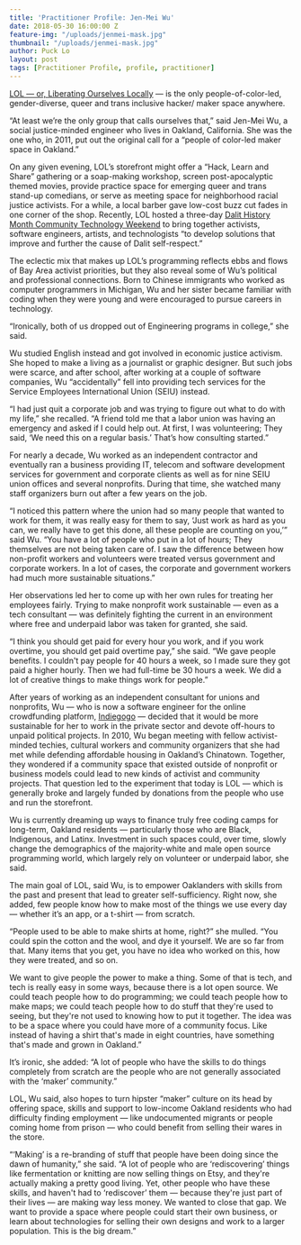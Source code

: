 ```yaml
---
title: 'Practitioner Profile: Jen-Mei Wu'
date: 2018-05-30 16:00:00 Z
feature-img: "/uploads/jenmei-mask.jpg"
thumbnail: "/uploads/jenmei-mask.jpg"
author: Puck Lo
layout: post
tags: [Practitioner Profile, profile, practitioner]
---
```


[LOL — or, Liberating Ourselves Locally](https://oaklandmakerspace.wordpress.com/) — is the only people-of-color-led, gender-diverse, queer and trans inclusive hacker/ maker space anywhere.

“At least we’re the only group that calls ourselves that,” said Jen-Mei Wu, a social justice-minded engineer who lives in Oakland, California. She was the one who, in 2011, put out the original call for a “people of color-led maker space in Oakland.”
 
On any given evening, LOL’s storefront might offer a “Hack, Learn and Share” gathering or a soap-making workshop, screen post-apocalyptic themed movies, provide practice space for emerging queer and trans stand-up comedians, or serve as meeting space for neighborhood racial justice activists. For a while, a local barber gave low-cost buzz cut fades in one corner of the shop. Recently, LOL hosted a three-day [Dalit History Month Community Technology Weekend](https://www.facebook.com/events/1686897114931093/) to bring together activists, software engineers, artists, and technologists “to develop solutions that improve and further the cause of Dalit self-respect.” 

The eclectic mix that makes up LOL’s programming reflects ebbs and flows of Bay Area activist priorities, but they also reveal some of Wu’s political and professional connections. Born to Chinese immigrants who worked as computer programmers in Michigan, Wu and her sister became familiar with coding when they were young and were encouraged to pursue careers in technology. 

“Ironically, both of us dropped out of Engineering programs in college,” she said. 

Wu studied English instead and got involved in economic justice activism. She hoped to make a living as a journalist or graphic designer. But such jobs were scarce, and after school, after working at a couple of software companies, Wu “accidentally” fell into providing tech services for the Service Employees International Union (SEIU) instead.

“I had just quit a corporate job and was trying to figure out what to do with my life,” she recalled. “A friend told me that a labor union was having an emergency and asked if I could help out. At first, I was volunteering; They said, ‘We need this on a regular basis.’ That’s how consulting started.”

For nearly a decade, Wu worked as an independent contractor and eventually ran a business providing IT, telecom and software development services for government and corporate clients as well as for nine SEIU union offices and several nonprofits. During that time, she watched many staff organizers burn out after a few years on the job. 

“I noticed this pattern where the union had so many people that wanted to work for them, it was really easy for them to say, ‘Just work as hard as you can, we really have to get this done, all these people are counting on you,’” said Wu. “You have a lot of people who put in a lot of hours; They themselves are not being taken care of. I saw the difference between how non-profit workers and volunteers were treated versus government and corporate workers. In a lot of cases, the corporate and government workers had much more sustainable situations.” 

Her observations led her to come up with her own rules for treating her employees fairly. Trying to make nonprofit work sustainable — even as a tech consultant — was definitely fighting the current in an environment where free and underpaid labor was taken for granted, she said.

“I think you should get paid for every hour you work, and if you work overtime, you should get paid overtime pay,” she said. “We gave people benefits. I couldn't pay people for 40 hours a week, so I made sure they got paid a higher hourly. Then we had full-time be 30 hours a week. We did a lot of creative things to make things work for people.”

After years of working as an independent consultant for unions and nonprofits, Wu — who is now a software engineer for the online crowdfunding platform, [Indiegogo](https://www.indiegogo.com/) — decided that it would be more sustainable for her to work in the private sector and devote off-hours to unpaid political projects. In 2010, Wu began meeting with fellow activist-minded techies, cultural workers and community organizers that she had met while defending affordable housing in Oakland’s Chinatown. Together, they wondered if a community space that existed outside of nonprofit or business models could lead to new kinds of activist and community projects. That question led to the experiment that today is LOL — which is generally broke and largely funded by donations from the people who use and run the storefront. 

Wu is currently dreaming up ways to finance truly free coding camps for long-term, Oakland residents — particularly those who are Black, Indigenous, and Latinx. Investment in such spaces could, over time, slowly change the demographics of the majority-white and male open source programming world, which largely rely on volunteer or underpaid labor, she said.

The main goal of LOL, said Wu, is to empower Oaklanders with skills from the past and present that lead to greater self-sufficiency. Right now, she added, few people know how to make most of the things we use every day — whether it’s an app, or a t-shirt — from scratch. 

“People used to be able to make shirts at home, right?” she mulled. “You could spin the cotton and the wool, and dye it yourself. We are so far from that. Many items that you get, you have no idea who worked on this, how they were treated, and so on.

We want to give people the power to make a thing. Some of that is tech, and tech is really easy in some ways, because there is a lot open source. We could teach people how to do programming; we could teach people how to make maps; we could teach people how to do stuff that they're used to seeing, but they're not used to knowing how to put it together. The idea was to be a space where you could have more of a community focus. Like instead of having a shirt that's made in eight countries, have something that's made and grown in Oakland.”

It’s ironic, she added: “A lot of people who have the skills to do things completely from scratch are the people who are not generally associated with the ‘maker’ community.”

LOL, Wu said, also hopes to turn hipster “maker” culture on its head by offering space, skills and support to low-income Oakland residents who had difficulty finding employment — like undocumented migrants or people coming home from prison — who could benefit from selling their wares in the store. 

“‘Making’ is a re-branding of stuff that people have been doing since the dawn of humanity,” she said. “A lot of people who are ‘rediscovering’ things like fermentation or knitting are now selling things on Etsy, and they're actually making a pretty good living. Yet, other people who have these skills, and haven't had to ‘rediscover’ them — because they're just part of their lives — are making way less money. We wanted to close that gap. We want to provide a space where people could start their own business, or learn about technologies for selling their own designs and work to a larger population. This is the big dream.” 
